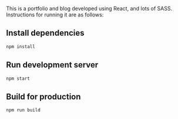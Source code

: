 This is a portfolio and blog developed using React, and lots of SASS. Instructions for running it are as follows:


## Install dependencies

```sh
npm install
```

## Run development server

```sh
npm start
```

## Build for production

```sh
npm run build
```
